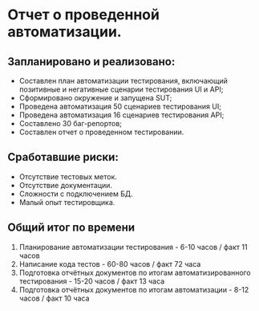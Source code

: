 # Отчет о проведенной автоматизации.
## Запланировано и реализовано:
- Составлен план автоматизации тестирования, включающий позитивные и негативные сценарии тестирования UI и API;
- Сформировано окружение и запущена SUT;
- Проведена автоматизация 50 сценариев тестирования UI;
- Проведена автоматизация 16 сценариев тестирования API;
- Составлено 30 баг-репортов;
- Составлен отчет о проведенном тестировании.

## Cработавшие риски:
-	Отсутствие тестовых меток.
-	Отсутствие документации.
-   Сложности с подключением БД.
-	Малый опыт тестировщика.
## Общий итог по времени
1. Планирование автоматизации тестирования - 6-10 часов / факт 11 часов
1. Написание кода тестов - 60-80 часов / факт 72 часа
1. Подготовка отчётных документов по итогам автоматизированного тестирования - 15-20 часов / факт 13 часа
1. Подготовка отчётных документов по итогам автоматизации - 8-12 часов / факт 10 часа
